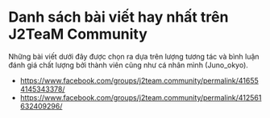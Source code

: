 # Danh sách bài viết hay nhất trên J2TeaM Community

Những bài viết dưới đây được chọn ra dựa trên lượng tương tác và bình luận đánh giá chất lượng bởi thành viên cũng như cá nhân mình (Juno_okyo).

- https://www.facebook.com/groups/j2team.community/permalink/416554145343378/
- https://www.facebook.com/groups/j2team.community/permalink/412561632409296/
